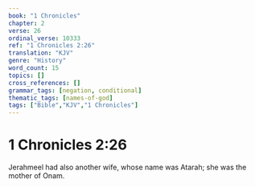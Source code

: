 ```yaml
---
book: "1 Chronicles"
chapter: 2
verse: 26
ordinal_verse: 10333
ref: "1 Chronicles 2:26"
translation: "KJV"
genre: "History"
word_count: 15
topics: []
cross_references: []
grammar_tags: [negation, conditional]
thematic_tags: [names-of-god]
tags: ["Bible","KJV","1 Chronicles"]
---
```


# 1 Chronicles 2:26

Jerahmeel had also another wife, whose name was Atarah; she was the mother of Onam.
